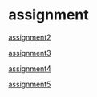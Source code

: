 # assignment

[assignment2](http://localhost:8888/notebooks/Downloads/assignment2%20(3).ipynb#)


[assignment3](https://github.com/SimoneVos/assignment/blob/master/assignment3.ipynb)

[assignment4](http://localhost:8888/notebooks/Downloads/assignment4.ipynb#)


[assignment5](https://github.com/SimoneVos/assignment/blob/master/R%20week%205%20assignment.ipynb)
